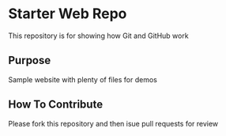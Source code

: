 # Starter Web Repo

This repository is for showing how Git and GitHub work

## Purpose

Sample website with plenty of files for demos

## How To Contribute

Please fork this repository and then isue pull requests for review
